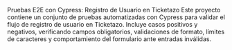 Pruebas E2E con Cypress: Registro de Usuario en Ticketazo
Este proyecto contiene un conjunto de pruebas automatizadas con Cypress para validar el flujo de registro de usuario en Ticketazo. Incluye casos positivos y negativos, verificando campos obligatorios, validaciones de formato, límites de caracteres y comportamiento del formulario ante entradas inválidas.
